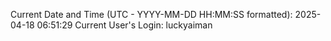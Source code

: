 Current Date and Time (UTC - YYYY-MM-DD HH:MM:SS formatted): 2025-04-18 06:51:29
Current User's Login: luckyaiman
